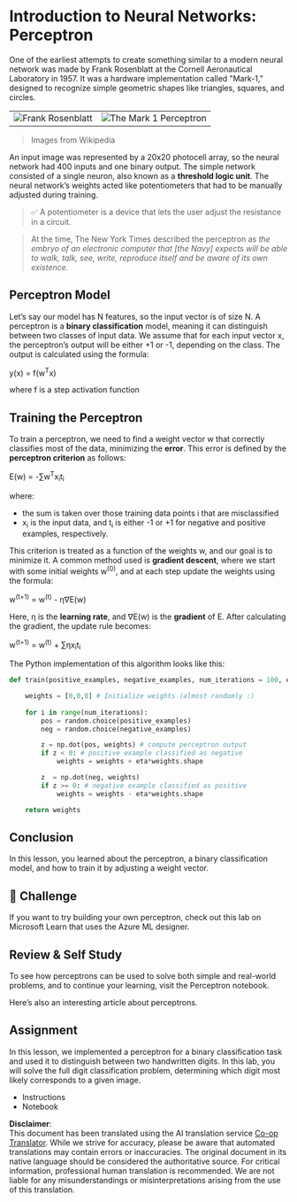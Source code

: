 <!--
CO_OP_TRANSLATOR_METADATA:
{
  "original_hash": "59021c5f419d3feda19075910a74280a",
  "translation_date": "2025-07-09T16:53:09+00:00",
  "source_file": "15-rag-and-vector-databases/data/perceptron.md",
  "language_code": "en"
}
-->
# Introduction to Neural Networks: Perceptron

One of the earliest attempts to create something similar to a modern neural network was made by Frank Rosenblatt at the Cornell Aeronautical Laboratory in 1957. It was a hardware implementation called "Mark-1," designed to recognize simple geometric shapes like triangles, squares, and circles.

|      |      |
|--------------|-----------|
|<img src='images/Rosenblatt-wikipedia.jpg' alt='Frank Rosenblatt'/> | <img src='images/Mark_I_perceptron_wikipedia.jpg' alt='The Mark 1 Perceptron' />|

> Images from Wikipedia

An input image was represented by a 20x20 photocell array, so the neural network had 400 inputs and one binary output. The simple network consisted of a single neuron, also known as a **threshold logic unit**. The neural network’s weights acted like potentiometers that had to be manually adjusted during training.

> ✅ A potentiometer is a device that lets the user adjust the resistance in a circuit.

> At the time, The New York Times described the perceptron as *the embryo of an electronic computer that [the Navy] expects will be able to walk, talk, see, write, reproduce itself and be aware of its own existence.*

## Perceptron Model

Let’s say our model has N features, so the input vector is of size N. A perceptron is a **binary classification** model, meaning it can distinguish between two classes of input data. We assume that for each input vector x, the perceptron’s output will be either +1 or -1, depending on the class. The output is calculated using the formula:

y(x) = f(w<sup>T</sup>x)

where f is a step activation function

## Training the Perceptron

To train a perceptron, we need to find a weight vector w that correctly classifies most of the data, minimizing the **error**. This error is defined by the **perceptron criterion** as follows:

E(w) = -∑w<sup>T</sup>x<sub>i</sub>t<sub>i</sub>

where:

* the sum is taken over those training data points i that are misclassified
* x<sub>i</sub> is the input data, and t<sub>i</sub> is either -1 or +1 for negative and positive examples, respectively.

This criterion is treated as a function of the weights w, and our goal is to minimize it. A common method used is **gradient descent**, where we start with some initial weights w<sup>(0)</sup>, and at each step update the weights using the formula:

w<sup>(t+1)</sup> = w<sup>(t)</sup> - η∇E(w)

Here, η is the **learning rate**, and ∇E(w) is the **gradient** of E. After calculating the gradient, the update rule becomes:

w<sup>(t+1)</sup> = w<sup>(t)</sup> + ∑ηx<sub>i</sub>t<sub>i</sub>

The Python implementation of this algorithm looks like this:

```python
def train(positive_examples, negative_examples, num_iterations = 100, eta = 1):

    weights = [0,0,0] # Initialize weights (almost randomly :)
        
    for i in range(num_iterations):
        pos = random.choice(positive_examples)
        neg = random.choice(negative_examples)

        z = np.dot(pos, weights) # compute perceptron output
        if z < 0: # positive example classified as negative
            weights = weights + eta*weights.shape

        z  = np.dot(neg, weights)
        if z >= 0: # negative example classified as positive
            weights = weights - eta*weights.shape

    return weights
```

## Conclusion

In this lesson, you learned about the perceptron, a binary classification model, and how to train it by adjusting a weight vector.

## 🚀 Challenge

If you want to try building your own perceptron, check out this lab on Microsoft Learn that uses the Azure ML designer.

## Review & Self Study

To see how perceptrons can be used to solve both simple and real-world problems, and to continue your learning, visit the Perceptron notebook.

Here’s also an interesting article about perceptrons.

## Assignment

In this lesson, we implemented a perceptron for a binary classification task and used it to distinguish between two handwritten digits. In this lab, you will solve the full digit classification problem, determining which digit most likely corresponds to a given image.

* Instructions
* Notebook

**Disclaimer**:  
This document has been translated using the AI translation service [Co-op Translator](https://github.com/Azure/co-op-translator). While we strive for accuracy, please be aware that automated translations may contain errors or inaccuracies. The original document in its native language should be considered the authoritative source. For critical information, professional human translation is recommended. We are not liable for any misunderstandings or misinterpretations arising from the use of this translation.